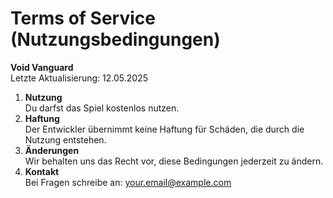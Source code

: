# Terms of Service (Nutzungsbedingungen)

**Void Vanguard**  
Letzte Aktualisierung: 12.05.2025

1. **Nutzung**  
   Du darfst das Spiel kostenlos nutzen.  
2. **Haftung**  
   Der Entwickler übernimmt keine Haftung für Schäden, die durch die Nutzung entstehen.  
3. **Änderungen**  
   Wir behalten uns das Recht vor, diese Bedingungen jederzeit zu ändern.  
4. **Kontakt**  
   Bei Fragen schreibe an: your.email@example.com
